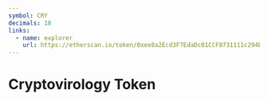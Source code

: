 ```yaml
---
symbol: CRY
decimals: 18
links:
  - name: explorer
    url: https://etherscan.io/token/0xee8a2Ecd3F7EdaDc01CCF0731111c294B883F60e
---
```


# Cryptovirology Token
